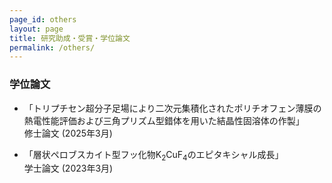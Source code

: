 ```yaml
---
page_id: others
layout: page
title: 研究助成・受賞・学位論文
permalink: /others/
---
```


### 学位論文
- 「トリプチセン超分子足場により二次元集積化されたポリチオフェン薄膜の熱電性能評価および三角プリズム型錯体を用いた結晶性固溶体の作製」 <br>修士論文 (2025年3月)

- 「層状ペロブスカイト型フッ化物K<sub>2</sub>CuF<sub>4</sub>のエピタキシャル成長」 <br>学士論文 (2023年3月)